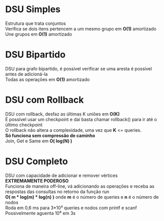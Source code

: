 # DSU Simples
Estrutura que trata conjuntos\
Verifica se dois itens pertencem a um mesmo grupo em **O(1)** amortizado\
Une grupos em **O(1)** amortizado


# DSU Bipartido
DSU para grafo bipartido, é possível verificar se uma aresta é possível antes de adicioná-la\
Todas as operações em **O(1)** amortizado

# DSU com Rollback
DSU com rollback, desfaz as últimas K uniões em **O(K)**\
É possivel usar um checkpoint e daí basta chamar rollback() para ir até o último checkpoint\
O rollback não altera a complexidade, uma vez que **K** <= queries.\
**Só funciona sem compressão de caminho** \
Join, Get e Same em **O( log(N) )**

# DSU Completo
DSU com capacidade de adicionar e remover vértices\
**EXTREMAMENTE PODEROSO**\
Funciona de maneira off-line, vá adicionando as operações e receba as respostas das consultas no retorno da função run\
**O( m * log(m) * log(n) )** onde **m** é o  número de queries e **n** é o número de nodos\
Roda em 0,6 ms para 3*10⁵ queries e nodos com printf e scanf\
Possivelmente aguenta 10⁶ em 3s
